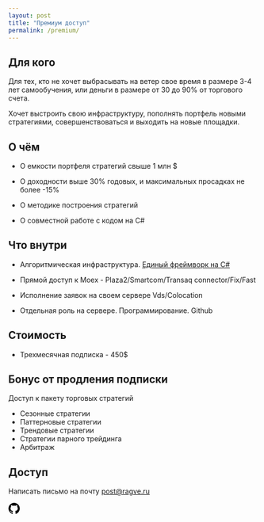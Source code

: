 ```yaml
---
layout: post
title: "Премиум доступ"
permalink: /premium/
---
```



<!--more-->

## Для кого

Для тех, кто не хочет выбрасывать на ветер свое время в размере 3-4 лет самообучения, или деньги в размере от 30 до 90% от торгового счета. 

Хочет выстроить свою инфраструктуру, пополнять портфель новыми стратегиями, совершенствоваться и выходить на новые площадки.

## О чём

- О емкости портфеля стратегий свыше 1 млн $

- О доходности выше 30% годовых, и максимальных просадках не более -15%

- О методике построения стратегий

- О совместной работе с кодом на С# 



## Что внутри

- Алгоритмическая инфраструктура. [Единый фреймворк на C#](https://ragve.ru/framework/)

- Прямой доступ к Moex  - Plaza2/Smartcom/Transaq connector/Fix/Fast

- Исполнение заявок на своем сервере Vds/Colocation

- Отдельная роль на сервере. Программирование. Github


## Стоимость

* Трехмесячная подписка - 450$

## Бонус от продления подписки

Доступ к пакету торговых стратегий
- Сезонные стратегии
- Паттерновые стратегии
- Трендовые стратегии
- Стратегии парного трейдинга
- Арбитраж


## Доступ
Написать письмо на почту <a href="mailto:post@ragve.ru?subject=Премиум%20доступ">post@ragve.ru</a> 




<a rel="me noopener" target="_blank" href="https://github.com/andrewlock" title="Andrew lock on Github" class="track">
<svg width="24px" height="24px" viewBox="-10 -100 900 900" version="1.1" aria-label="Github" role="img" xmlns="http://www.w3.org/2000/svg">
<path d="m 429,-57.9 q 116,0 215,58 99,58 156,156 57,98 57,215 0,140 -82,252 -82,112 -211,155 -15,3 -22,-4 -7,-7 -7,-17 0,-1 0,-43 0,-42 0,-75 0,-54 -29,-79 32,-3 57,-10 25,-7 53,-22 28,-15 45,-37 17,-22 30,-58 13,-36 11,-84 0,-67 -44,-115 21,-51 -4,-114 -16,-5 -46,6 -30,11 -51,25 l -21,13 q -52,-15 -107,-15 -55,0 -108,15 -8,-6 -23,-15 -15,-9 -47,-22 -32,-13 -47,-7 -25,63 -5,114 -44,48 -44,115 0,47 12,83 12,36 29,59 17,23 45,37 28,14 52,22 24,8 57,10 -21,20 -27,58 -12,5 -25,8 -13,3 -32,3 -19,0 -36,-12 -17,-12 -31,-35 -11,-18 -27,-29 -16,-11 -28,-14 l -11,-1 q -12,0 -16,2 -4,2 -3,7 1,5 5,8 4,3 7,6 l 4,3 q 12,6 24,21 12,15 18,29 l 6,13 q 7,21 24,34 17,13 37,17 20,4 39,3 19,-1 31,-1 l 13,-3 q 0,22 0,50 0,28 1,30 0,10 -8,17 -8,7 -22,4 -129,-43 -211,-155 -82,-112 -82,-252 0,-117 58,-215 58,-98 155,-156 97,-58 216,-58 z m -267,616 q 2,-4 -3,-7 -6,-1 -8,1 -1,4 4,7 5,3 7,-1 z m 18,19 q 4,-3 -1,-9 -6,-5 -9,-2 -4,3 1,9 5,6 9,2 z m 16,25 q 6,-4 0,-11 -4,-7 -9,-3 -5,3 0,10 5,7 9,4 z m 24,23 q 4,-4 -2,-10 -7,-7 -11,-2 -5,5 2,11 6,6 11,1 z m 32,14 q 1,-6 -8,-9 -8,-2 -10,4 -2,6 7,9 8,3 11,-4 z m 35,3 q 0,-7 -10,-6 -9,0 -9,6 0,7 10,6 9,0 9,-6 z m 32,-5 q -1,-7 -10,-5 -9,1 -8,8 1,7 10,4 9,-3 8,-7 z"></path>
</svg> </a>



